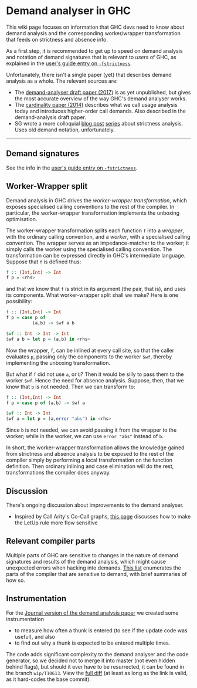# Demand analyser in GHC

This wiki page focuses on information that GHC devs need to know about demand analysis and the corresponding worker/wrapper transformation that feeds on strictness and absence info.

As a first step, it is recommended to get up to speed on demand analysis and notation of demand signatures that is relevant to *users* of GHC, as explained in the [user's guide entry on `-fstrictness`](https://ghc.gitlab.haskell.org/ghc/doc/users_guide/using-optimisation.html?highlight=demand#ghc-flag--fstrictness).

Unfortunately, there isn't a single paper (yet) that describes demand analysis as a whole. The relevant sources are:

- The [demand-analyser draft paper (2017)](https://www.microsoft.com/en-us/research/wp-content/uploads/2017/03/demand-jfp-draft.pdf) is as yet unpublished, but gives the most accurate overview of the way GHC's demand analyser works.
- The [cardinality paper (2014)](https://citeseerx.ist.psu.edu/viewdoc/download?doi=10.1.1.646.8707&rep=rep1&type=pdf) describes what we call usage analysis today and introduces higher-order call demands. Also described in the demand-analysis draft paper.
- SG wrote a more colloquial [blog post](http://fixpt.de/blog/2017-12-04-strictness-analysis-part-1.html) [series](http://fixpt.de/blog/2018-12-30-strictness-analysis-part-2.html) about strictness analysis. Uses old demand notation, unfortunately.

---

## Demand signatures

See the info in the [user's guide entry on `-fstrictness`](https://ghc.gitlab.haskell.org/ghc/doc/users_guide/using-optimisation.html#ghc-flag--fstrictness).

## Worker-Wrapper split

Demand analysis in GHC drives the *worker-wrapper transformation*,  which exposes specialised calling conventions  to the rest of the compiler.  In particular, the  worker-wrapper transformation implements the unboxing optimisation.

The worker-wrapper transformation splits each 
function `f` into a *wrapper*, with the
ordinary calling convention, and a *worker*, with a specialised
calling convention.  The wrapper serves as an impedance-matcher to the
worker; it simply calls the worker using the specialised calling convention.
The transformation can be expressed directly in GHC's intermediate language.
Suppose that `f` is defined thus:

```hs
f :: (Int,Int) -> Int
f p = <rhs>
```


and that we know that `f` is strict in its argument (the pair, that is),
and uses its components.
What worker-wrapper split shall we make? Here is one
possibility:

```hs
f :: (Int,Int) -> Int
f p = case p of
          (a,b) -> $wf a b

$wf :: Int -> Int -> Int
$wf a b = let p = (a,b) in <rhs>
```


Now the wrapper, `f`, can be inlined at every call site, so that
the caller evaluates `p`, passing only the components to the worker 
`$wf`, thereby implementing the unboxing transformation.


But what if `f` did not use `a`, or `b`?  Then it would be silly to
pass them to the worker `$wf`.  Hence the need for absence
analysis.  Suppose, then, that we know that `b` is not needed. Then
we can transform to:

```hs
f :: (Int,Int) -> Int
f p = case p of (a,b) -> $wf a

$wf :: Int -> Int
$wf a = let p = (a,error "abs") in <rhs>
```


Since `b` is not needed, we can avoid passing it from the wrapper to
the worker; while in the worker, we can use `error "abs"` instead of
`b`.


In short, the worker-wrapper transformation allows the knowledge
gained from strictness and absence analysis to be exposed to the rest
of the compiler simply by performing a local transformation on the
function definition.  Then ordinary inlining and case elimination will
do the rest, transformations the compiler does anyway.

## Discussion


There's ongoing discussion about improvements to the demand analyser.

- Inspired by Call Arity's Co-Call graphs, [this page](commentary/compiler/demand/let-up) discusses how to make the LetUp rule more flow sensitive

## Relevant compiler parts


Multiple parts of GHC are sensitive to changes in the nature of demand signatures and results of the demand analysis, which might cause unexpected errors when hacking into demands. [This list](commentary/compiler/demand/relevant-parts) enumerates the parts of the compiler that are sensitive to demand, with brief summaries of how so.

## Instrumentation


For the [Journal version of the demand analysis paper](https://www.microsoft.com/en-us/research/wp-content/uploads/2017/03/demand-jfp-draft.pdf) we created some instrumentation

- to measure how often a thunk is entered (to see if the update code was useful), and also
- to find out why a thunk is expected to be entered multiple times.


The code adds significant complexity to the demand analyser and the code generator, so we decided not to merge it into master (not even hidden behind flags), but should it ever have to be resurrected, it can be found in the branch `wip/T10613`. View the [full diff](http://git.haskell.org/ghc.git/commitdiff/refs/heads/wip/T10613?hp=930a525a5906fdd65ab0c3e804085d5875517a20) (at least as long as the link is valid, as it hard-codes the base commit).